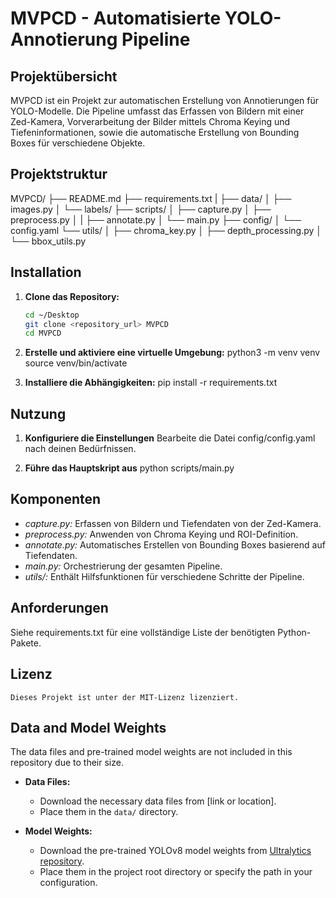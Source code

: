 # MVPCD - Automatisierte YOLO-Annotierung Pipeline

## Projektübersicht

MVPCD ist ein Projekt zur automatischen Erstellung von Annotierungen für YOLO-Modelle. Die Pipeline umfasst das Erfassen von Bildern mit einer Zed-Kamera, Vorverarbeitung der Bilder mittels Chroma Keying und Tiefeninformationen, sowie die automatische Erstellung von Bounding Boxes für verschiedene Objekte.

## Projektstruktur

MVPCD/ 
├── README.md 
├── requirements.txt 
| ├── data/ 
│ ├── images.py 
│ └── labels/ 
├── scripts/ 
│ ├── capture.py 
│ ├── preprocess.py │ 
| ├── annotate.py 
│ └── main.py 
├── config/ 
│ └── config.yaml 
└── utils/ 
│ ├── chroma_key.py 
│ ├── depth_processing.py 
│ └── bbox_utils.py


## Installation

1. **Clone das Repository:**

   ```bash
   cd ~/Desktop
   git clone <repository_url> MVPCD
   cd MVPCD

2. **Erstelle und aktiviere eine virtuelle Umgebung:**
   python3 -m venv venv
   source venv/bin/activate

3. **Installiere die Abhängigkeiten:**
   pip install -r requirements.txt

## Nutzung
1. **Konfiguriere die Einstellungen**
   Bearbeite die Datei config/config.yaml nach deinen Bedürfnissen.

2. **Führe das Hauptskript aus**
   python scripts/main.py

## Komponenten

- *capture.py:* Erfassen von Bildern und Tiefendaten von der Zed-Kamera.
- *preprocess.py:* Anwenden von Chroma Keying und ROI-Definition.
- *annotate.py:* Automatisches Erstellen von Bounding Boxes basierend auf Tiefendaten.
- *main.py:* Orchestrierung der gesamten Pipeline.
- *utils/:* Enthält Hilfsfunktionen für verschiedene Schritte der Pipeline.

## Anforderungen
   Siehe requirements.txt für eine vollständige Liste der benötigten Python-Pakete.

## Lizenz
    Dieses Projekt ist unter der MIT-Lizenz lizenziert.

## Data and Model Weights

The data files and pre-trained model weights are not included in this repository due to their size.

- **Data Files:**
  - Download the necessary data files from [link or location].
  - Place them in the `data/` directory.

- **Model Weights:**
  - Download the pre-trained YOLOv8 model weights from [Ultralytics repository](https://github.com/ultralytics/ultralytics).
  - Place them in the project root directory or specify the path in your configuration.
